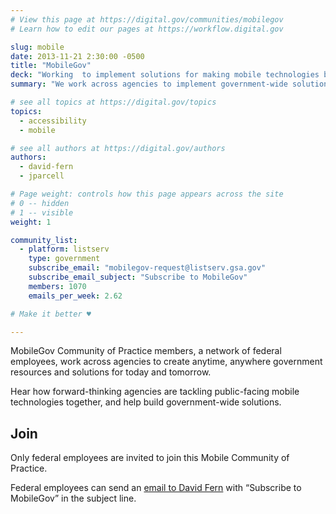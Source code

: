 ```yaml
---
# View this page at https://digital.gov/communities/mobilegov
# Learn how to edit our pages at https://workflow.digital.gov

slug: mobile
date: 2013-11-21 2:30:00 -0500
title: "MobileGov"
deck: "Working  to implement solutions for making mobile technologies better in government"
summary: "We work across agencies to implement government-wide solutions for making mobile technologies better."

# see all topics at https://digital.gov/topics
topics:
  - accessibility
  - mobile

# see all authors at https://digital.gov/authors
authors:
  - david-fern
  - jparcell

# Page weight: controls how this page appears across the site
# 0 -- hidden
# 1 -- visible
weight: 1

community_list:
  - platform: listserv
    type: government
    subscribe_email: "mobilegov-request@listserv.gsa.gov"
    subscribe_email_subject: "Subscribe to MobileGov"
    members: 1070
    emails_per_week: 2.62

# Make it better ♥

---
```


MobileGov Community of Practice members, a network of federal employees, work across agencies to create anytime, anywhere government resources and solutions for today and tomorrow.

Hear how forward-thinking agencies are tackling public-facing mobile technologies together, and help build government-wide solutions.

## Join

Only federal employees are invited to join this Mobile Community of Practice.

Federal employees can send an [email to David Fern](mailto:mobilegov-request@listserv.gsa.gov) with “Subscribe to MobileGov” in the subject line.
